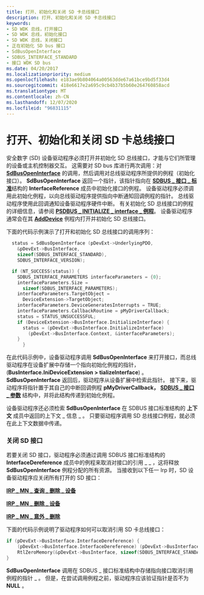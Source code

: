 ```yaml
---
title: 打开、初始化和关闭 SD 卡总线接口
description: 打开、初始化和关闭 SD 卡总线接口
keywords:
- SD WDK 总线，打开接口
- SD WDK 总线，初始化接口
- SD WDK 总线，关闭接口
- 正在初始化 SD bus 接口
- SdBusOpenInterface
- SDBUS_INTERFACE_STANDARD
- 接口 WDK SD bus
ms.date: 04/20/2017
ms.localizationpriority: medium
ms.openlocfilehash: e183ae9b804064a00563dde67a61bce9bd5f33d4
ms.sourcegitcommit: 418e6617e2a695c9cb4b37b5b60e264760858acd
ms.translationtype: MT
ms.contentlocale: zh-CN
ms.lasthandoff: 12/07/2020
ms.locfileid: "96831115"
---
```

# <a name="opening-initializing-and-closing-an-sd-card-bus-interface"></a>打开、初始化和关闭 SD 卡总线接口


安全数字 (SD) 设备驱动程序必须打开并初始化 SD 总线接口，才能与它们所管理的设备或主机控制器交互。 这需要对 SD bus 库进行两次调用：对 [**SdBusOpenInterface**](/windows-hardware/drivers/ddi/ntddsd/nf-ntddsd-sdbusopeninterface) 的调用，然后调用对总线驱动程序所提供的例程（初始化接口）。 **SdBusOpenInterface** 返回一个指针，该指针指向在 [**SDBUS \_ 接口 \_ 标准**](/previous-versions/windows/hardware/drivers/ff537923(v=vs.85))结构的 **InterfaceReference** 成员中初始化接口的例程。 设备驱动程序必须调用此初始化例程，以向总线驱动程序提供指向中断通知回调例程的指针。 总线驱动程序使用此回调通知设备驱动程序硬件中断。 有关初始化 SD 总线接口的例程的详细信息，请参阅 [**PSDBUS \_ INITIALIZE \_ interface \_ 例程**](/windows-hardware/drivers/ddi/ntddsd/nc-ntddsd-psdbus_initialize_interface_routine)。 设备驱动程序通常会在其 [**AddDevice**](/windows-hardware/drivers/ddi/wdm/nc-wdm-driver_add_device) 例程内打开并初始化 SD 总线接口。

下面的代码示例演示了打开和初始化 SD 总线接口的调用序列：

```cpp
  status = SdBusOpenInterface (pDevExt->UnderlyingPDO,
    &pDevExt->BusInterface,
    sizeof(SDBUS_INTERFACE_STANDARD),
    SDBUS_INTERFACE_VERSION);

  if (NT_SUCCESS(status)) {
    SDBUS_INTERFACE_PARAMETERS interfaceParameters = {0};
    interfaceParameters.Size = 
      sizeof(SDBUS_INTERFACE_PARAMETERS);
    interfaceParameters.TargetObject = 
      DeviceExtension->TargetObject;
    interfaceParameters.DeviceGeneratesInterrupts = TRUE;
    interfaceParameters.CallbackRoutine = pMyDriverCallback;
    status = STATUS_UNSUCCESSFUL;
    if (DeviceExtension->BusInterface.InitializeInterface) {
      status = (pDevExt->BusInterface.InitializeInterface)
        (pDevExt->BusInterface.Context, &interfaceParameters);
    }
      }
```

在此代码示例中，设备驱动程序调用 **SdBusOpenInterface** 来打开接口，而总线驱动程序在设备扩展中存储一个指向初始化例程的指针， (**BusInterface.IniDeviceExtension &gt; tializeInterface**) 。 **SdBusOpenInterface** 返回后，驱动程序从设备扩展中检索此指针。 接下来，驱动程序将指针置于其自己的中断回调例程 **pMyDriverCallback，** [**SDBUS \_ 接口 \_ 参数**](/previous-versions/windows/hardware/drivers/ff537919(v=vs.85)) 结构中，并将此结构传递到初始化例程。

设备驱动程序还必须检索 **SdBusOpenInterface** 在 SDBUS 接口标准结构的 **上下文** 成员中返回的上下文 \_ 信息 \_ 。 只要驱动程序调用 SD 总线接口例程，就必须在此上下文数据中传递。

### <a name="closing-an-sd-interface"></a>关闭 SD 接口

若要关闭 SD 接口，驱动程序必须通过调用 SDBUS 接口标准结构的 **InterfaceDereference** 成员中的例程来取消对接口的引用 \_ \_ ，这将释放 **SdBusOpenInterface** 例程分配的所有资源。 当接收到以下任一 Irp 时，SD 设备驱动程序应关闭所有打开的 SD 接口：

[**IRP \_ MN \_ 查询 \_ 删除 \_ 设备**](../kernel/irp-mn-query-remove-device.md)

[**IRP \_ MN \_ 删除 \_ 设备**](../kernel/irp-mn-remove-device.md)

[**IRP \_ MN \_ 意外 \_ 删除**](../kernel/irp-mn-surprise-removal.md)

下面的代码示例说明了驱动程序如何可以取消引用 SD 卡总线接口：

```cpp
if (pDevExt->BusInterface.InterfaceDereference) {
    (pDevExt->BusInterface.InterfaceDereference) (pDevExt->BusInterface.Context);
    RtlZeroMemory(&pDevExt->BusInterface, sizeof(SDBUS_INTERFACE_STANDARD));
}
```

**SdBusOpenInterface** 调用在 SDBUS \_ 接口标准结构中存储指向接口取消引用例程的指针 \_ 。 但是，在尝试调用例程之前，驱动程序应该验证指针是否不为 **NULL** 。

 


